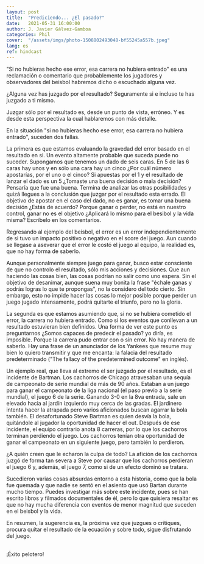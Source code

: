 ```yaml
---
layout: post
title:  "Prediciendo... ¿El pasado?"
date:   2021-05-31 16:00:00
author: J. Javier Gálvez-Gamboa
categories: Phil
cover:  "/assets/imgs/photo-1508802493048-bf55245a557b.jpeg"
lang: es
ref: hindcast
---
```


"Si no hubieras hecho ese error, esa carrera no hubiera entrado" es una reclamación o comentario que probablemente los jugadores y observadores del beisbol habremos dicho o escuchado alguna vez. 

¿Alguna vez has juzgado por el resultado? Seguramente si e incluso te has juzgado a ti mismo. 

Juzgar sólo por el resultado es, desde un punto de vista, erróneo. Y es desde esta perspectiva la cual hablaremos con más detalle.  

En la situación "si no hubieras hecho ese error, esa carrera no hubiera entrado", suceden dos fallas.  

La primera es que estamos evaluando la gravedad del error basado en el resultado en si. Un evento altamente probable que suceda puede no suceder. Supongamos que tenemos un dado de seis caras. En 5 de las 6 caras hay unos y en sólo una cara hay un cinco ¿Por cuál número apostarías, por el uno o el cinco? Si apuestas por el 1 y el resultado de lanzar el dado es un 5 ¿Tomaste una buena decisión o mala decisión? Pensaría que fue una buena. Termina de analizar las otras posibilidades y quizá llegues a la conclusión que juzgar por el resultado esta errado. El objetivo de apostar en el caso del dado, no es ganar, es tomar una buena decisión ¿Estás de acuerdo? Porque ganar o perder, no está en nuestro control, ganar no es el objetivo ¿Aplicará lo mismo para el besibol y la vida misma? Escríbelo en los comentarios. 

Regresando al ejemplo del beisbol, el error es un error independientemente de si tuvo un impacto positivo o negativo en el score del juego. Aun cuando se llegase a aseverar que el error le costó el juego al equipo, la realidad es, que no hay forma de saberlo. 

Aunque personalmente siempre juego para ganar, busco estar consciente de que no controlo el resultado, sólo mis acciones y decisiones. Que aun haciendo las cosas bien, las cosas podrían no salir como uno espera. Sin el objetivo de desanimar, aunque suena muy bonita la frase "échale ganas y podrás logras lo que te propongas", no la considero del todo cierto. Sin embargo, esto no impide hacer las cosas lo mejor posible porque perder un juego jugado intensamente, podrá quitarte el triunfo, pero no la gloria. 

La segunda es que estamos asumiendo que, si no se hubiera cometido el error, la carrera no hubiera entrado. Como si los eventos que conllevan a un resultado estuvieran bien definidos. Una forma de ver este punto es preguntarnos ¿Somos capaces de predecir el pasado? yo diría, es imposible. Porque la carrera pudo entrar con o sin error. No hay manera de saberlo. Hay una frase de un anunciador de los Yankees que resume muy bien lo quiero transmitir y que me encanta: la falacia del resultado predeterminado ("The fallacy of the predetermined outcome" en inglés). 

Un ejemplo real, que lleva al extremo el ser juzgado por el resultado, es el incidente de Bartman. Los cachorros de Chicago atravesaban una sequía de campeonato de serie mundial de más de 90 años. Estaban a un juego para ganar el campeonato de la liga nacional (el paso previo a la serie mundial), el juego 6 de la serie. Ganando 3-0 en la 8va entrada, sale un elevado hacia al jardín izquierdo muy cerca de las gradas. El jardinero intenta hacer la atrapada pero varios aficionados buscan agarrar la bola también. El desafortunado Steve Bartman es quien desvía la bola, quitándole al jugador la oportunidad de hacer el out. Después de ese incidente, el equipo contrario anota 8 carreras, por lo que los cachorros terminan perdiendo el juego. Los cachorros tenían otra oportunidad de ganar el campeonato en un siguiente juego, pero también lo perdieron. 

¿A quién creen que le echaron la culpa de todo? La afición de los cachorros juzgó de forma tan severa a Steve por causar que los cachorros perdieran el juego 6 y, además, el juego 7, como si de un efecto dominó se tratara.  

Sucedieron varias cosas absurdas entorno a esta historia, como que la bola fue quemada y que nadie se sentó en el asiento que usó Bartan durante mucho tiempo. Puedes investigar más sobre este incidente, pues se han escrito libros y filmados documentales de él, pero lo que quisiera resaltar es que no hay mucha diferencia con eventos de menor magnitud que suceden en el beisbol y la vida.  

En resumen, la sugerencia es, la próxima vez que juzgues o critiques, procura quitar el resultado de la ecuación y sobre todo, sigue disfrutando del juego.

<br/> 
¡Éxito pelotero!
